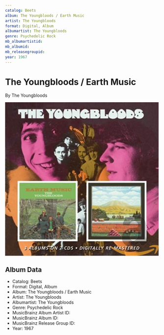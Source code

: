 ```yaml
---
catalog: Beets
album: The Youngbloods / Earth Music
artist: The Youngbloods
format: Digital, Album
albumartist: The Youngbloods
genre: Psychedelic Rock
mb_albumartistid: 
mb_albumid: 
mb_releasegroupid: 
year: 1967
---
```


# The Youngbloods / Earth Music

By The Youngbloods

![](../../assets/beetscovers/The_Youngbloods-The_Youngbloods_-_Earth_Music.jpg)

## Album Data

- Catalog: Beets
- Format: Digital, Album
- Album: The Youngbloods / Earth Music
- Artist: The Youngbloods
- Albumartist: The Youngbloods
- Genre: Psychedelic Rock
- MusicBrainz Album Artist ID: 
- MusicBrainz Album ID: 
- MusicBrainz Release Group ID: 
- Year: 1967

